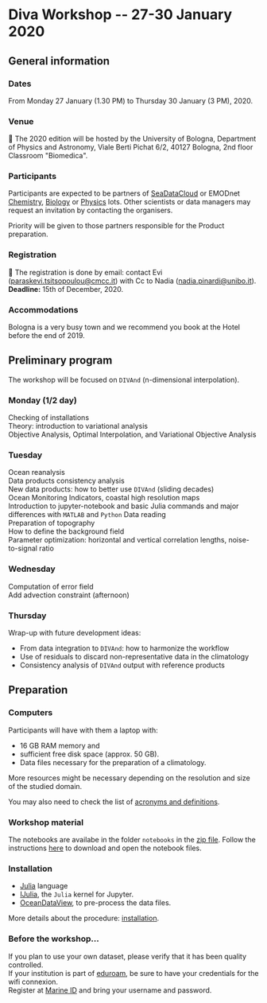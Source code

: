 <head>
  <link rel="stylesheet" href="https://cdnjs.cloudflare.com/ajax/libs/font-awesome/4.7.0/css/font-awesome.min.css">
  <link rel="stylesheet" href="../assets/css/academicons.css">
</head>

# Diva Workshop -- 27-30 January 2020

## General information

### Dates

<i class="fa fa-calendar-check-o" aria-hidden="true"></i> From Monday 27 January (1.30 PM) to Thursday 30 January (3 PM), 2020.

### Venue

📍 The 2020 edition will be hosted by the University of Bologna, Department of Physics and Astronomy, Viale Berti Pichat 6/2, 40127 Bologna, 2nd floor Classroom "Biomedica".

### Participants

Participants are expected to be partners of [SeaDataCloud](https://www.seadatanet.org/) or EMODnet [Chemistry](http://www.emodnet-chemistry.eu/), [Biology](http://www.emodnet-biology.eu/) or [Physics](https://www.emodnet-physics.eu/) lots. Other scientists or data managers may request an invitation by contacting the organisers.    

Priority will be given to those partners responsible for the Product preparation.

### Registration

📧 The registration is done by email: contact Evi (paraskevi.tsitsopoulou@cmcc.it) with Cc to Nadia (nadia.pinardi@unibo.it).        
**Deadline:** 15th of December, 2020.

### Accommodations

<i class="fa fa-bed" aria-hidden="true"></i> Bologna is a very busy town and we recommend you book at the Hotel before the end of 2019.

## Preliminary program

The workshop will be focused on `DIVAnd` (n-dimensional interpolation).

### Monday (1/2 day)

Checking of installations      
Theory: introduction to variational analysis     
Objective Analysis, Optimal Interpolation, and Variational Objective Analysis  

### Tuesday

Ocean reanalysis       
Data products consistency analysis       
New data products: how to better use `DIVAnd` (sliding decades)       
Ocean Monitoring Indicators, coastal high resolution maps             
Introduction to jupyter-notebook and basic Julia commands and major differences with `MATLAB` and `Python`
Data reading       
Preparation of topography      
How to define the background field       
Parameter optimization: horizontal and vertical correlation lengths, noise-to-signal ratio      

### Wednesday

Computation of error field          
Add advection constraint (afternoon)      

### Thursday

Wrap-up with future development ideas:
* From data integration to `DIVAnd`: how to harmonize the workflow
* Use of residuals to discard non-representative data in the climatology
* Consistency analysis of `DIVAnd` output with reference products

## Preparation

### Computers

Participants will have with them a laptop with:     
* 16 GB RAM memory and     
* sufficient free disk space (approx. 50 GB).
* Data files necessary for the preparation of a climatology.

More resources might be necessary depending on the resolution and size of the studied domain.

You may also need to check the list of [acronyms and definitions](../acronyms.md).

### Workshop material

The notebooks are availabe in the folder `notebooks` in the [zip file](https://github.com/gher-ulg/Diva-Workshops/archive/master.zip).
Follow the instructions [here](https://github.com/gher-ulg/Diva-Workshops/tree/master/notebooks#how-to-download-ipynb-files-from-github) to download and open the notebook files.

### Installation

* [Julia](https://julialang.org/downloads/) language
* [IJulia](https://github.com/JuliaLang/IJulia.jl), the `Julia` kernel for Jupyter.
* [OceanDataView](https://odv.awi.de/), to pre-process the data files.

More details about the procedure: [installation](../installation.md).

### Before the workshop...

<i class="fa fa-database" aria-hidden="true"></i> If you plan to use your own dataset, please verify that it has been quality controlled.     
<i class="fa fa-wifi" aria-hidden="true"></i> If your institution is part of [eduroam](https://www.eduroam.org/), be sure to have your credentials for the wifi connexion.      
Register at [Marine ID](https://www.marine-id.org/) and bring your username and password.
